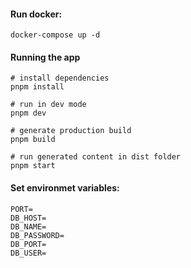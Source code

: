 #### Run docker:

```
docker-compose up -d
```

#### Running the app

```
# install dependencies
pnpm install

# run in dev mode
pnpm dev

# generate production build
pnpm build

# run generated content in dist folder
pnpm start
```

#### Set environmet variables:

```
PORT=
DB_HOST=
DB_NAME=
DB_PASSWORD=
DB_PORT=
DB_USER=
```
